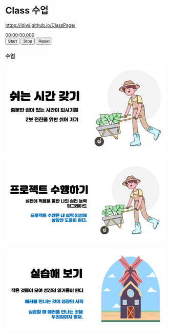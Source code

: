 # Class 수업
https://ldjwj.github.io/ClassPage/


<div id="stopwatch">00:00:00.000</div>
<button onclick="startStopwatch()">Start</button>
<button onclick="stopStopwatch()">Stop</button>
<button onclick="resetStopwatch()">Reset</button>

<script>
// JavaScript 코드
</script>


### 수업
![프로젝트 수행](class_status01.png)
<br>
<br>
![쉬는 시간](class_status02.png)
<br>
<br>
![실습 시간](class_status03.png)
